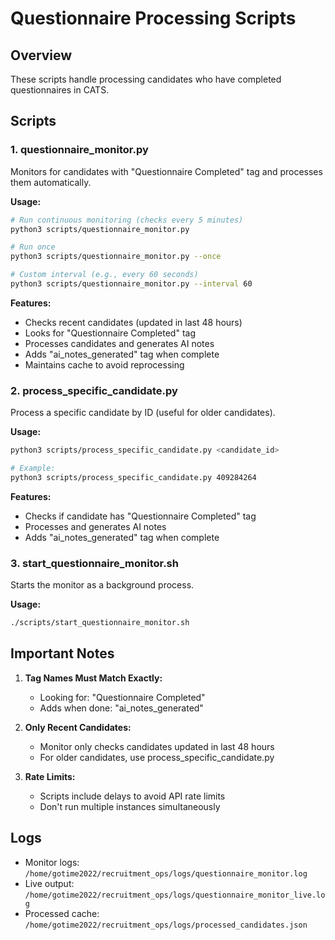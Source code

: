 # Questionnaire Processing Scripts

## Overview
These scripts handle processing candidates who have completed questionnaires in CATS.

## Scripts

### 1. questionnaire_monitor.py
Monitors for candidates with "Questionnaire Completed" tag and processes them automatically.

**Usage:**
```bash
# Run continuous monitoring (checks every 5 minutes)
python3 scripts/questionnaire_monitor.py

# Run once
python3 scripts/questionnaire_monitor.py --once

# Custom interval (e.g., every 60 seconds)
python3 scripts/questionnaire_monitor.py --interval 60
```

**Features:**
- Checks recent candidates (updated in last 48 hours)
- Looks for "Questionnaire Completed" tag
- Processes candidates and generates AI notes
- Adds "ai_notes_generated" tag when complete
- Maintains cache to avoid reprocessing

### 2. process_specific_candidate.py
Process a specific candidate by ID (useful for older candidates).

**Usage:**
```bash
python3 scripts/process_specific_candidate.py <candidate_id>

# Example:
python3 scripts/process_specific_candidate.py 409284264
```

**Features:**
- Checks if candidate has "Questionnaire Completed" tag
- Processes and generates AI notes
- Adds "ai_notes_generated" tag when complete

### 3. start_questionnaire_monitor.sh
Starts the monitor as a background process.

**Usage:**
```bash
./scripts/start_questionnaire_monitor.sh
```

## Important Notes

1. **Tag Names Must Match Exactly:**
   - Looking for: "Questionnaire Completed"
   - Adds when done: "ai_notes_generated"

2. **Only Recent Candidates:**
   - Monitor only checks candidates updated in last 48 hours
   - For older candidates, use process_specific_candidate.py

3. **Rate Limits:**
   - Scripts include delays to avoid API rate limits
   - Don't run multiple instances simultaneously

## Logs
- Monitor logs: `/home/gotime2022/recruitment_ops/logs/questionnaire_monitor.log`
- Live output: `/home/gotime2022/recruitment_ops/logs/questionnaire_monitor_live.log`
- Processed cache: `/home/gotime2022/recruitment_ops/logs/processed_candidates.json`